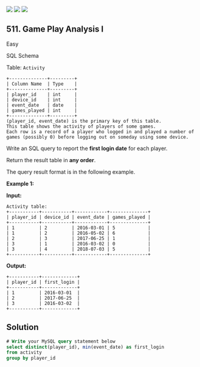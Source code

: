 [![](https://img.shields.io/github/stars/javadev/LeetCode-in-Java?label=Stars&style=flat-square)](https://github.com/javadev/LeetCode-in-Java)
[![](https://img.shields.io/github/forks/javadev/LeetCode-in-Java?label=Fork%20me%20on%20GitHub%20&style=flat-square)](https://github.com/javadev/LeetCode-in-Java/fork)
[![](https://img.shields.io/badge/-LeetCode%20in%20Kotlin-blue?style=flat-square)](https://github.com/javadev/LeetCode-in-Kotlin)

## 511\. Game Play Analysis I

Easy

SQL Schema

Table: `Activity`

    +--------------+---------+
    | Column Name  | Type    |
    +--------------+---------+
    | player_id    | int     |
    | device_id    | int     |
    | event_date   | date    |
    | games_played | int     |
    +--------------+---------+
    (player_id, event_date) is the primary key of this table.
    This table shows the activity of players of some games.
    Each row is a record of a player who logged in and played a number of games (possibly 0) before logging out on someday using some device. 

Write an SQL query to report the **first login date** for each player.

Return the result table in **any order**.

The query result format is in the following example.

**Example 1:**

**Input:**

    Activity table:
    +-----------+-----------+------------+--------------+
    | player_id | device_id | event_date | games_played |
    +-----------+-----------+------------+--------------+
    | 1         | 2         | 2016-03-01 | 5            |
    | 1         | 2         | 2016-05-02 | 6            |
    | 2         | 3         | 2017-06-25 | 1            |
    | 3         | 1         | 2016-03-02 | 0            |
    | 3         | 4         | 2018-07-03 | 5            |
    +-----------+-----------+------------+--------------+

**Output:**

    +-----------+-------------+
    | player_id | first_login |
    +-----------+-------------+
    | 1         | 2016-03-01  |
    | 2         | 2017-06-25  |
    | 3         | 2016-03-02  |
    +-----------+-------------+

## Solution

```sql
# Write your MySQL query statement below
select distinct(player_id), min(event_date) as first_login
from activity
group by player_id
```
